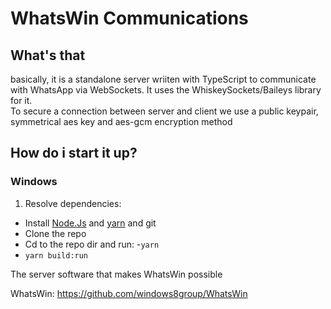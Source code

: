# WhatsWin Communications

## What's that
basically, it is a standalone server wriiten with TypeScript to communicate with WhatsApp via WebSockets. It uses the WhiskeySockets/Baileys library for it.  
To secure a connection between server and client we use a public keypair, symmetrical aes key and aes-gcm encryption method

## How do i start it up?
### Windows
1) Resolve dependencies:
- Install [Node.Js](https://nodejs.org/en) and [yarn](https://classic.yarnpkg.com/lang/en/docs/install/#debian-stable) and git
- Clone the repo
- Cd to the repo dir and run:
-```yarn```
- ```yarn build:run```


The server software that makes WhatsWin possible

WhatsWin: https://github.com/windows8group/WhatsWin

